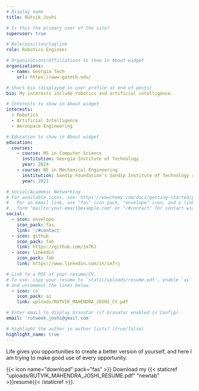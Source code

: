 ```yaml
---
# Display name
title: Rutvik Joshi

# Is this the primary user of the site?
superuser: true

# Role/position/tagline
role: Robotics Engineer

# Organizations/Affiliations to show in About widget
organizations:
  - name: Georgia Tech
    url: https://www.gatech.edu/

# Short bio (displayed in user profile at end of posts)
bio: My interests include robotics and artificial intelligence.

# Interests to show in About widget
interests:
  - Robotics
  - Artificial Intelligence
  - Aerospace Engineering

# Education to show in About widget
education:
  courses:
    - course: MS in Computer Science
      institution: Georgia Institute of Technology
      year: 2024
    - course: BE in Mechanical Engineering
      institution: Sandip Foundation's Sandip Institute of Technology and Research Centre
      year: 2021

# Social/Academic Networking
# For available icons, see: https://wowchemy.com/docs/getting-started/page-builder/#icons
#   For an email link, use "fas" icon pack, "envelope" icon, and a link in the
#   form "mailto:your-email@example.com" or "/#contact" for contact widget.
social:
  - icon: envelope
    icon_pack: fas
    link: '/#contact'
  - icon: github
    icon_pack: fab
    link: https://github.com/im7RJ
  - icon: linkedin
    icon_pack: fab
    link: https://www.linkedin.com/in/im7rj

# Link to a PDF of your resume/CV.
# To use: copy your resume to `static/uploads/resume.pdf`, enable `ai` icons in `params.toml`,
# and uncomment the lines below.
  - icon: cv
    icon_pack: ai
    link: uploads/RUTVIK_MAHENDRA_JOSHI_CV.pdf

# Enter email to display Gravatar (if Gravatar enabled in Config)
email: 'rutweek.joshi@gmail.com'

# Highlight the author in author lists? (true/false)
highlight_name: true
---
```


Life gives you opportunities to create a better version of yourself, and here I am trying to make good use of every opportunity.

{{< icon name="download" pack="fas" >}} Download my {{< staticref "uploads/RUTVIK_MAHENDRA_JOSHI_RESUME.pdf" "newtab" >}}resumé{{< /staticref >}}.
